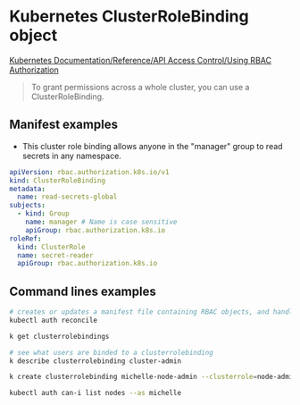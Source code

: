 # Kubernetes ClusterRoleBinding object

[Kubernetes Documentation/Reference/API Access Control/Using RBAC Authorization](https://kubernetes.io/docs/reference/access-authn-authz/rbac/)

> To grant permissions across a whole cluster, you can use a ClusterRoleBinding.

## Manifest examples

- This cluster role binding allows anyone in the "manager" group to read secrets in any namespace.

```yaml
apiVersion: rbac.authorization.k8s.io/v1
kind: ClusterRoleBinding
metadata:
  name: read-secrets-global
subjects:
  - kind: Group
    name: manager # Name is case sensitive
    apiGroup: rbac.authorization.k8s.io
roleRef:
  kind: ClusterRole
  name: secret-reader
  apiGroup: rbac.authorization.k8s.io
```

## Command lines examples

```bash
# creates or updates a manifest file containing RBAC objects, and handles deleting and recreating binding objects if required to change the role they refer to
kubectl auth reconcile

k get clusterrolebindings

# see what users are binded to a clusterrolebinding
k describe clusterrolebinding cluster-admin

k create clusterrolebinding michelle-node-admin --clusterrole=node-admin --user=michelle

kubectl auth can-i list nodes --as michelle
```
